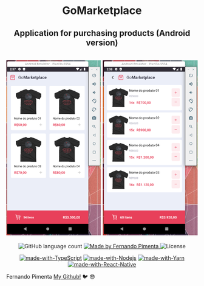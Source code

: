 <div align="center">
<h1>GoMarketplace</h1>
<h2>Application for purchasing products (Android version)</h2>
<br>
<img width="600" src="images/app.png" alt="GoMarketplace">
<br>
<br>
</div>

<div align="center">
  <img alt="GitHub language count" src="https://img.shields.io/github/languages/count/pimentafm/gostack-desafio-fundamentos-react-native?color=blue&style=for-the-badge">

  <a href="https://github.com/pimentafm">
    <img alt="Made by Fernando Pimenta" src="https://img.shields.io/badge/made%20by-Fernando%20Pimenta-blue?style=for-the-badge">
  </a>

  <img alt="License" src="https://img.shields.io/badge/license-MIT-blue?style=for-the-badge">
</div>

<div align="center">

[![made-with-TypeScript](https://img.shields.io/badge/TypeScript-294E80?style=for-the-badge)](https://www.typescriptlang.org/)
[![made-with-Nodejs](https://img.shields.io/badge/Node-green?style=for-the-badge)](https://nodejs.org/)
[![made-with-Yarn](https://img.shields.io/badge/Yarn-2188b6?style=for-the-badge)](https://yarnpkg.com/)
[![made-with-React-Native](https://img.shields.io/badge/React&nbsp;Native-61dafb?style=for-the-badge)](https://reactjs.org/)

</div>

Fernando Pimenta [My Github!](https://github.com/pimentafm) :bird: :sunglasses:

